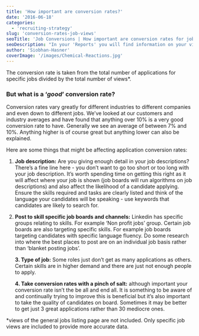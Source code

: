 ```yaml
---
title: 'How important are conversion rates?'
date: '2016-06-18'
categories:
  - 'recruiting-strategy'
slug: 'conversion-rates-job-views'
seoTitle: 'Job Conversions | How important are conversion rates for jobs | HireHive'
seoDescription: "In your 'Reports' you will find information on your view to application conversion rate. But how important is this metric really and how can you improve it? Find out in more detail."
author: 'Siobhan-Hasner'
coverImage: '/images/Chemical-Reactions.jpg'
---
```


The conversion rate is taken from the total number of applications for specific jobs divided by the total number of views\*.

### But what is a ‘_good_’ conversion rate?

Conversion rates vary greatly for different industries to different companies and even down to different jobs. We’ve looked at our customers and industry averages and have found that anything over 10% is a very good conversion rate to have. Generally we see an average of between 7% and 10%. Anything higher is of course great but anything lower can also be explained.

Here are some things that might be affecting application conversion rates:

1. **Job description:** Are you giving enough detail in your job descriptions? There’s a fine line here - you don’t want to go too short or too long with your job description. It’s worth spending time on getting this right as it will affect where your job is shown (job boards will run algorithms on job descriptions) and also affect the likelihood of a candidate applying. Ensure the skills required and tasks are clearly listed and think of the language your candidates will be speaking - use keywords that candidates are likely to search for.
2. **Post to skill specific job boards and channels:** Linkedin has specific groups relating to skills. For example ‘Non profit jobs’ group. Certain job boards are also targeting specific skills. For example job boards targeting candidates with specific language fluency. Do some research into where the best places to post are on an individual job basis rather than ‘blanket posting jobs’.

   **3\. Type of job:** Some roles just don’t get as many applications as others. Certain skills are in higher demand and there are just not enough people to apply.

   **4\. Take conversion rates with a pinch of salt:** although important your conversion rate isn’t the be all and end all. It is something to be aware of and continually trying to improve this is beneficial but it’s also important to take the quality of candidates on board. Sometimes it may be better to get just 3 great applications rather than 30 mediocre ones.

\*views of the general jobs listing page are not included. Only specific job views are included to provide more accurate data.
